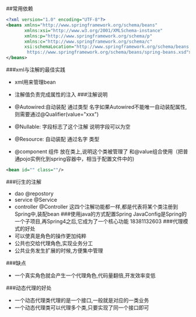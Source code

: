 ##常用依赖
```xml
<?xml version="1.0" encoding="UTF-8"?>
<beans xmlns="http://www.springframework.org/schema/beans"
       xmlns:xsi="http://www.w3.org/2001/XMLSchema-instance"
       xmlns:p="http://www.springframework.org/schema/p"
       xmlns:c="http://www.springframework.org/schema/c"
       xsi:schemaLocation="http://www.springframework.org/schema/beans
        https://www.springframework.org/schema/beans/spring-beans.xsd">
</beans>
```

###xml与注解的最佳实践
- xml用来管理bean
- 注解值负责完成属性的注入
###注解说明
- @Autowired:自动装配 通过类型  名字如果Autowired不能唯一自动装配属性,则需要通过@Qualifier(value="xxx")

- @Nullable: 字段标志了这个注解 说明字段可以为空
- @Resource: 自动装配 通过名字  类型

- @component 组件 放在类上,说明这个类被管理了 和@value组合使用（把普通pojo实例化到spring容器中，相当于配置文件中的)
```xml
<bean id="" class=""/>
```

###衍生的注解
- dao @repostory
- service @Service
- controller @Controller
这四个注解功能都一样,都是代表将某个类注册到Spring中,装配bean
###使用java的方式配置Spring
JavaConfig是Spring的一个子项目,再Spring4之后,它成为了一个核心功能
18381132603
###代理模式的好处
- 可以使真是角色的操作更加纯粹
- 公共也交给代理角色,实现业务分工
- 公共业务发生扩展的时候,方便集中管理

###缺点
- 一个真实角色就会产生一个代理角色,代码量翻倍,开发效率变低


###动态代理的好处
- 一个动态代理类代理的是一个接口,一般就是对应的一类业务
- 一个动态代理类可以代理多个类,只要实现了同一个接口即可